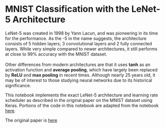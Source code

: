 # MNIST Classification with the LeNet-5 Architecture

LeNet-5 was created in 1998 by Yann Lacun, and was pioneering in its time for the performance. 
As the -5 in the name suggests, the architecture consists of 5 hidden layers; 3 convolutional layers and 2 fully connected layers. 
While very simple compared to newer architectures, it still performs at close to 99% accuracy with the MNIST dataset.  
<br>Other differences from modern architectures
are that it uses <b>tanh</b> as an activation function and <b>average pooling</b>, 
which have largely been replaced by <b>ReLU</b> and <b>max pooling</b> in recent times. 
Although nearly 25 years old, it may be of interest to those studying neural networks due to its historical significance.

This notebook implements the exact LeNet-5 architecture and learning rate scheduler as described in the original paper on the MNIST dataset using Keras. Portions of the code in this notebook are adapted from the notebook [here](https://github.com/moelgendy/deep_learning_for_vision_systems/blob/master/chapter_05/lenet_implementation_in_keras.ipynb).

The original paper is [here](http://yann.lecun.com/exdb/publis/pdf/lecun-01a.pdf)
